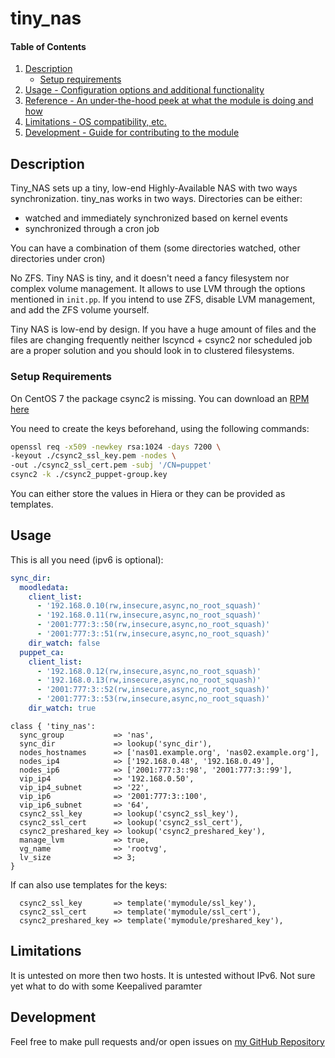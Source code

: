 # tiny_nas

#### Table of Contents

1. [Description](#description)
    * [Setup requirements](#setup-requirements)
1. [Usage - Configuration options and additional functionality](#usage)
1. [Reference - An under-the-hood peek at what the module is doing and how](#reference)
1. [Limitations - OS compatibility, etc.](#limitations)
1. [Development - Guide for contributing to the module](#development)

## Description

Tiny_NAS sets up a tiny, low-end Highly-Available NAS with two ways synchronization.
tiny_nas works in two ways. Directories can be either:

* watched and immediately synchronized based on kernel events
* synchronized through a cron job

You can have a combination of them (some directories watched, other directories under cron)

No ZFS. Tiny NAS is tiny, and it doesn't need a fancy filesystem nor complex volume management.
It allows to use LVM through the options mentioned in `init.pp`.
If you intend to use ZFS, disable LVM management, and add the ZFS volume yourself.

Tiny NAS is low-end by design.
If you have a huge amount of files and the files are changing frequently neither lscyncd + csync2 nor scheduled job are a proper solution and you should look in to clustered filesystems.

### Setup Requirements

On CentOS 7 the package csync2 is missing.
You can download an [RPM here](http://repo.okay.com.mx/?dir=centos/7/x86_64/release)

You need to create the keys beforehand, using the following commands:

```sh
openssl req -x509 -newkey rsa:1024 -days 7200 \
-keyout ./csync2_ssl_key.pem -nodes \
-out ./csync2_ssl_cert.pem -subj '/CN=puppet'
csync2 -k ./csync2_puppet-group.key
```

You can either store the values in Hiera or they can be provided as templates.

## Usage

This is all you need (ipv6 is optional):

```yaml
sync_dir:
  moodledata:
    client_list:
      - '192.168.0.10(rw,insecure,async,no_root_squash)'
      - '192.168.0.11(rw,insecure,async,no_root_squash)'
      - '2001:777:3::50(rw,insecure,async,no_root_squash)'
      - '2001:777:3::51(rw,insecure,async,no_root_squash)'
    dir_watch: false
  puppet_ca:
    client_list:
      - '192.168.0.12(rw,insecure,async,no_root_squash)'
      - '192.168.0.13(rw,insecure,async,no_root_squash)'
      - '2001:777:3::52(rw,insecure,async,no_root_squash)'
      - '2001:777:3::53(rw,insecure,async,no_root_squash)'
    dir_watch: true
```

```puppet
class { 'tiny_nas':
  sync_group           => 'nas',
  sync_dir             => lookup('sync_dir'),
  nodes_hostnames      => ['nas01.example.org', 'nas02.example.org'],
  nodes_ip4            => ['192.168.0.48', '192.168.0.49'],
  nodes_ip6            => ['2001:777:3::98', '2001:777:3::99'],
  vip_ip4              => '192.168.0.50',
  vip_ip4_subnet       => '22',
  vip_ip6              => '2001:777:3::100',
  vip_ip6_subnet       => '64',
  csync2_ssl_key       => lookup('csync2_ssl_key'),
  csync2_ssl_cert      => lookup('csync2_ssl_cert'),
  csync2_preshared_key => lookup('csync2_preshared_key'),
  manage_lvm           => true,
  vg_name              => 'rootvg',
  lv_size              => 3;
}
```

If can also use templates for the keys:

```puppet
  csync2_ssl_key       => template('mymodule/ssl_key'),
  csync2_ssl_cert      => template('mymodule/ssl_cert'),
  csync2_preshared_key => template('mymodule/preshared_key'),
```

## Limitations

It is untested on more then two hosts.
It is untested without IPv6.
Not sure yet what to do with some Keepalived paramter

## Development

Feel free to make pull requests and/or open issues on [my GitHub Repository](https://github.com/maxadamo/tiny_nas)
